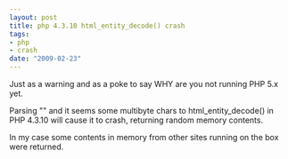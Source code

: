 ```yaml
--- 
layout: post
title: php 4.3.10 html_entity_decode() crash
tags: 
- php
- crash
date: "2009-02-23"
---
```

Just as a warning and as a poke to say WHY are you not running PHP 5.x yet.

Parsing "" and it seems some multibyte chars to html_entity_decode() in PHP 4.3.10 will cause it to crash, returning random memory contents.

In my case some contents in memory from other sites running on the box were returned.
